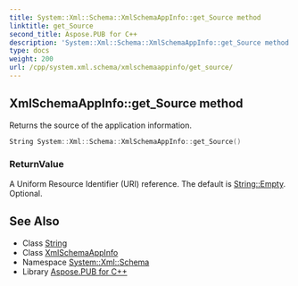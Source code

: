 ```yaml
---
title: System::Xml::Schema::XmlSchemaAppInfo::get_Source method
linktitle: get_Source
second_title: Aspose.PUB for C++
description: 'System::Xml::Schema::XmlSchemaAppInfo::get_Source method. Returns the source of the application information in C++.'
type: docs
weight: 200
url: /cpp/system.xml.schema/xmlschemaappinfo/get_source/
---
```

## XmlSchemaAppInfo::get_Source method


Returns the source of the application information.

```cpp
String System::Xml::Schema::XmlSchemaAppInfo::get_Source()
```


### ReturnValue

A Uniform Resource Identifier (URI) reference. The default is [String::Empty](../../../system/string/empty/). Optional.

## See Also

* Class [String](../../../system/string/)
* Class [XmlSchemaAppInfo](../)
* Namespace [System::Xml::Schema](../../)
* Library [Aspose.PUB for C++](../../../)
